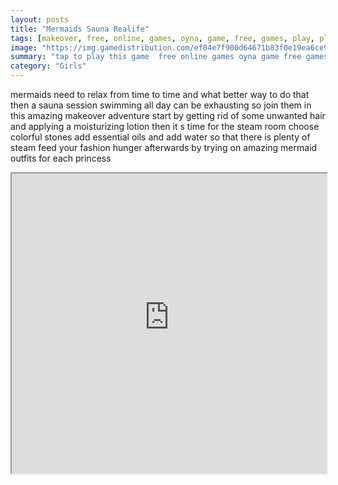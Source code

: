 ```yaml
---
layout: posts
title: "Mermaids Sauna Realife"
tags: [makeover, free, online, games, oyna, game, free, games, play, play, games]
image: "https://img.gamedistribution.com/ef04e7f900d64671b83f0e19ea6ce96c-512x384.jpeg"
summary: "tap to play this game  free online games oyna game free games play play games"
category: "Girls"
---
```


mermaids need to relax from time to time and what better way to do that then a sauna session swimming all day can be exhausting so join them in this amazing makeover adventure start by getting rid of some unwanted hair and applying a moisturizing lotion then it s time for the steam room choose colorful stones add essential oils and add water so that there is plenty of steam feed your fashion hunger afterwards by trying on amazing mermaid outfits for each princess

<iframe width="100%" height="480px;" src="https://html5.gamedistribution.com/ef04e7f900d64671b83f0e19ea6ce96c/"></iframe>
